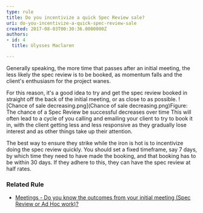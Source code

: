 ```yaml
---
type: rule
title: Do you incentivize a quick Spec Review sale?
uri: do-you-incentivize-a-quick-spec-review-sale
created: 2017-08-03T00:30:36.0000000Z
authors:
- id: 4
  title: Ulysses Maclaren

---
```


 ​Generally speaking, the more time that passes after an initial meeting, the less likely the spec review is to be booked, as momentum falls and the client's enthusiasm for the project wanes.
 
For this reason, it's a good idea to try and get the spec review booked in straight off the back of the initial meeting, or as close to as possible.
![Chance of sale decreasing.png](Chance of sale decreasing.png)Figure:​ The chance of a Spec Review be successful decreases over time
This will often lead to a cycle of you calling and emailing your client to try to book it in, with the client getting less and less responsive as they gradually lose interest and as other things take up their attention.

The best way to ensure they strike while the iron is hot is to incentivize doing the spec review quickly. You should set a fixed timeframe, say 7 days, by which time they need to have made the booking, and that booking has to be within 30 days. If they adhere to this, they can have the spec review at half rates.

### Related Rule


- ​[Meetings - Do you know the outcomes from your initial meeting (Spec Review or Ad Hoc work)?](/meetings-do-you-know-the-outcomes-from-your-initial-meeting-%28spec-review-or-ad-hoc-workhttps://rules.ssw.com.au/meetings-do-you-know-the-outcomes-from-your-initial-meeting-%28spec-review-or-ad-hoc-work)​


